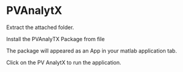 # PVAnalytX

Extract the attached folder. 
 
Install the PVAnalyTX Package from file 

The package will appeared as an App in your matlab application tab.  

Click on the PV AnalytX to run the application. 

 
